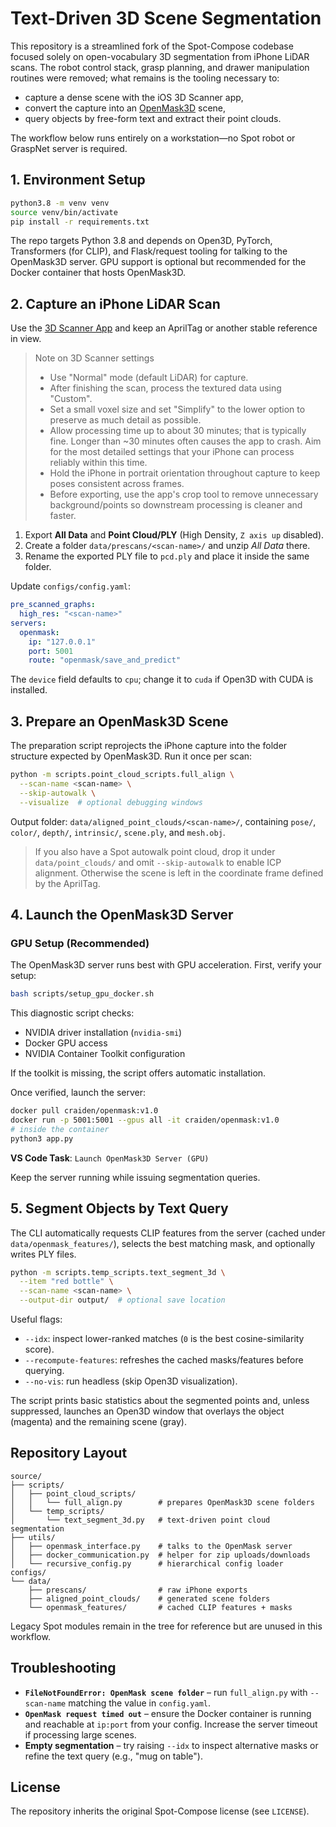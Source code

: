 # Text-Driven 3D Scene Segmentation

This repository is a streamlined fork of the Spot-Compose codebase focused solely on open-vocabulary 3D segmentation from iPhone LiDAR scans. The robot control stack, grasp planning, and drawer manipulation routines were removed; what remains is the tooling necessary to:

- capture a dense scene with the iOS 3D Scanner app,
- convert the capture into an [OpenMask3D](https://openmask3d.github.io/) scene,
- query objects by free-form text and extract their point clouds.

The workflow below runs entirely on a workstation—no Spot robot or GraspNet server is required.

## 1. Environment Setup

```bash
python3.8 -m venv venv
source venv/bin/activate
pip install -r requirements.txt
```

The repo targets Python 3.8 and depends on Open3D, PyTorch, Transformers (for CLIP), and Flask/request tooling for talking to the OpenMask3D server. GPU support is optional but recommended for the Docker container that hosts OpenMask3D.

## 2. Capture an iPhone LiDAR Scan

Use the [3D Scanner App](https://apps.apple.com/us/app/3d-scanner-app/id1419913995) and keep an AprilTag or another stable reference in view.

> Note on 3D Scanner settings
> - Use "Normal" mode (default LiDAR) for capture.
> - After finishing the scan, process the textured data using "Custom".
> - Set a small voxel size and set "Simplify" to the lower option to
>   preserve as much detail as possible.
> - Allow processing time up to about 30 minutes; that is typically fine.
>   Longer than ~30 minutes often causes the app to crash. Aim for the most
>   detailed settings that your iPhone can process reliably within this time.
> - Hold the iPhone in portrait orientation throughout capture to keep
>   poses consistent across frames.
> - Before exporting, use the app's crop tool to remove unnecessary
>   background/points so downstream processing is cleaner and faster.

1. Export **All Data** and **Point Cloud/PLY** (High Density, `Z axis up` disabled).
2. Create a folder `data/prescans/<scan-name>/` and unzip *All Data* there.
3. Rename the exported PLY file to `pcd.ply` and place it inside the same folder.

Update `configs/config.yaml`:

```yaml
pre_scanned_graphs:
  high_res: "<scan-name>"
servers:
  openmask:
    ip: "127.0.0.1"
    port: 5001
    route: "openmask/save_and_predict"
```

The `device` field defaults to `cpu`; change it to `cuda` if Open3D with CUDA is installed.

## 3. Prepare an OpenMask3D Scene

The preparation script reprojects the iPhone capture into the folder structure expected by OpenMask3D. Run it once per scan:

```bash
python -m scripts.point_cloud_scripts.full_align \
  --scan-name <scan-name> \
  --skip-autowalk \
  --visualize  # optional debugging windows
```

Output folder: `data/aligned_point_clouds/<scan-name>/`, containing `pose/`, `color/`, `depth/`, `intrinsic/`, `scene.ply`, and `mesh.obj`.

> If you also have a Spot autowalk point cloud, drop it under `data/point_clouds/` and omit `--skip-autowalk` to enable ICP alignment. Otherwise the scene is left in the coordinate frame defined by the AprilTag.

## 4. Launch the OpenMask3D Server

### GPU Setup (Recommended)

The OpenMask3D server runs best with GPU acceleration. First, verify your setup:

```bash
bash scripts/setup_gpu_docker.sh
```

This diagnostic script checks:
- NVIDIA driver installation (`nvidia-smi`)
- Docker GPU access
- NVIDIA Container Toolkit configuration

If the toolkit is missing, the script offers automatic installation.

Once verified, launch the server:

```bash
docker pull craiden/openmask:v1.0
docker run -p 5001:5001 --gpus all -it craiden/openmask:v1.0
# inside the container
python3 app.py
```

**VS Code Task**: `Launch OpenMask3D Server (GPU)`

Keep the server running while issuing segmentation queries.

## 5. Segment Objects by Text Query

The CLI automatically requests CLIP features from the server (cached under `data/openmask_features/`), selects the best matching mask, and optionally writes PLY files.

```bash
python -m scripts.temp_scripts.text_segment_3d \
  --item "red bottle" \
  --scan-name <scan-name> \
  --output-dir output/  # optional save location
```

Useful flags:

- `--idx`: inspect lower-ranked matches (`0` is the best cosine-similarity score).
- `--recompute-features`: refreshes the cached masks/features before querying.
- `--no-vis`: run headless (skip Open3D visualization).

The script prints basic statistics about the segmented points and, unless suppressed, launches an Open3D window that overlays the object (magenta) and the remaining scene (gray).

## Repository Layout

```
source/
├── scripts/
│   ├── point_cloud_scripts/
│   │   └── full_align.py        # prepares OpenMask3D scene folders
│   └── temp_scripts/
│       └── text_segment_3d.py   # text-driven point cloud segmentation
├── utils/
│   ├── openmask_interface.py    # talks to the OpenMask server
│   ├── docker_communication.py  # helper for zip uploads/downloads
│   └── recursive_config.py      # hierarchical config loader
configs/
└── data/
    ├── prescans/                # raw iPhone exports
    ├── aligned_point_clouds/    # generated scene folders
    └── openmask_features/       # cached CLIP features + masks
```

Legacy Spot modules remain in the tree for reference but are unused in this workflow.

## Troubleshooting

- **`FileNotFoundError: OpenMask scene folder`** – run `full_align.py` with `--scan-name` matching the value in `config.yaml`.
- **`OpenMask request timed out`** – ensure the Docker container is running and reachable at `ip:port` from your config. Increase the server timeout if processing large scenes.
- **Empty segmentation** – try raising `--idx` to inspect alternative masks or refine the text query (e.g., "mug on table").

## License

The repository inherits the original Spot-Compose license (see `LICENSE`).
